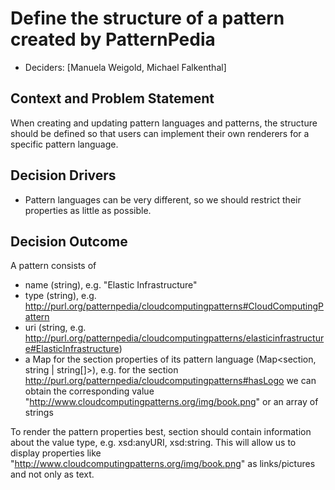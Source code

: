 # Define the structure of a pattern created by PatternPedia 

* Deciders: [Manuela Weigold, Michael Falkenthal] 


## Context and Problem Statement

When creating and updating pattern languages and patterns, the structure should be defined so that users can implement their own renderers for a specific pattern language. 

## Decision Drivers 

* Pattern languages can be very different, so we should restrict their properties as little as possible. 


## Decision Outcome

A pattern consists of 
* name (string), e.g. "Elastic Infrastructure"
* type (string), e.g. <http://purl.org/patternpedia/cloudcomputingpatterns#CloudComputingPattern>
* uri (string, e.g. <http://purl.org/patternpedia/cloudcomputingpatterns/elasticinfrastructure#ElasticInfrastructure>) 
* a Map for the section properties of its pattern language (Map<section, string | string[]>), 
e.g. for the section  http://purl.org/patternpedia/cloudcomputingpatterns#hasLogo we can obtain the corresponding value  "http://www.cloudcomputingpatterns.org/img/book.png" or an array of strings

To render the pattern properties best, section should contain information about the value type, e.g. xsd:anyURI, xsd:string. This will allow us to display properties like "http://www.cloudcomputingpatterns.org/img/book.png" as links/pictures and not only as text. 




